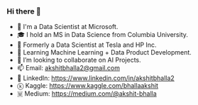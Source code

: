 ### Hi there 👋

- 💼 I'm a Data Scientist at Microsoft.
- 🎓 I hold an MS in Data Science from Columbia University.
- 🔭 Formerly a Data Scientist at Tesla and HP Inc.
- 🌱 Learning Machine Learning + Data Product Development.
- 👯 I’m looking to collaborate on AI Projects.
- 📫 Email: akshitbhalla2@gmail.com
- 👀 LinkedIn: https://www.linkedin.com/in/akshitbhalla2
- ⓚ Kaggle: https://www.kaggle.com/bhallaakshit
- 🇲 Medium: https://medium.com/@akshit-bhalla
